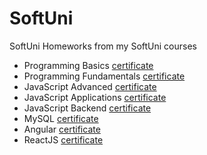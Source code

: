 # SoftUni
SoftUni Homeworks from my SoftUni courses

- Programming Basics [certificate](https://softuni.bg/certificates/details/88169/b08515f3)
- Programming Fundamentals [certificate](https://softuni.bg/certificates/details/96890/9853ed30)
- JavaScript Advanced [certificate](https://softuni.bg/certificates/details/98236/e75c9986)
- JavaScript Applications [certificate](https://softuni.bg/certificates/details/102317/09f90a80)
- JavaScript Backend [certificate](https://softuni.bg/certificates/details/108959/fb0420c9)
- MySQL [certificate](https://softuni.bg/certificates/details/107625/3d73e134)
- Angular [certificate](https://softuni.bg/certificates/details/110766/11249b08)
- ReactJS [certificate](https://softuni.bg/certificates/details/122106/07bc9622)
